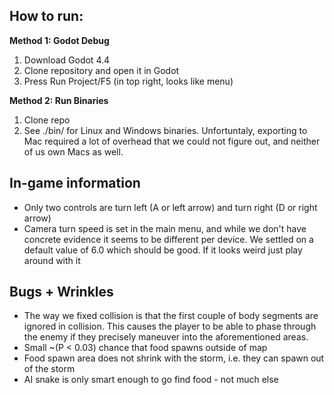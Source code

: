 ## How to run:

**Method 1: Godot Debug**

1. Download Godot 4.4
2. Clone repository and open it in Godot
3. Press Run Project/F5 (in top right, looks like menu)

**Method 2: Run Binaries**

1. Clone repo
2. See ./bin/ for Linux and Windows binaries. Unfortuntaly, exporting to Mac required a lot of overhead that we could not figure out, and neither of us own Macs as well.

## In-game information
* Only two controls are turn left (A or left arrow) and turn right (D or right arrow)
* Camera turn speed is set in the main menu, and while we don't have concrete evidence it seems to be different per device. We settled on a default value of 6.0 which should be good. If it looks weird just play around with it

## Bugs + Wrinkles
* The way we fixed collision is that the first couple of body segments are ignored in collision. This causes the player to be able to phase through the enemy if they precisely maneuver into the aforementioned areas.
* Small ~(P < 0.03) chance that food spawns outside of map
* Food spawn area does not shrink with the storm, i.e. they can spawn out of the storm
* AI snake is only smart enough to go find food - not much else

